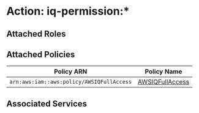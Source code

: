 # Action: iq-permission:*

## Attached Roles

## Attached Policies

| Policy ARN | Policy Name |
|------------|-------------|
| `arn:aws:iam::aws:policy/AWSIQFullAccess` | [AWSIQFullAccess](../policies.md#awsiqfullaccess) |

## Associated Services

